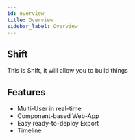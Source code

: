 ```yaml
---
id: overview
title: Overview
sidebar_label: Overview
---
```


## Shift

This is Shift, it will allow you to build things

## Features

* Multi-User in real-time
* Component-based Web-App
* Easy ready-to-deploy Export
* Timeline
